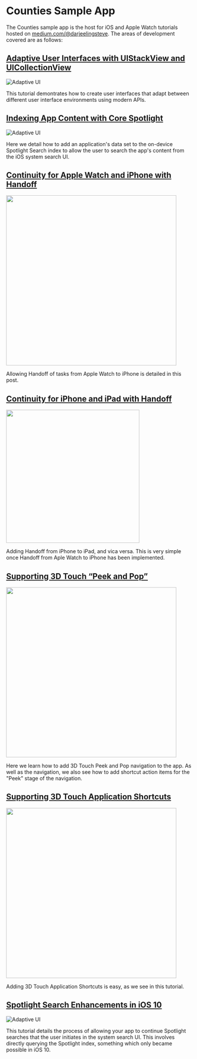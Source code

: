# Counties Sample App

The Counties sample app is the host for iOS and Apple Watch tutorials hosted on [medium.com/@darjeelingsteve](http://medium.com/@darjeelingsteve). The areas of development covered are as follows:

## [Adaptive User Interfaces with UIStackView and UICollectionView](https://medium.com/@darjeelingsteve/adaptive-user-interfaces-with-uistackview-and-uicollectionview-c02d471be872#.7mcndb9ky)
![Adaptive UI](readme_images/adaptivity.gif)

This tutorial demontrates how to create user interfaces that adapt between different user interface environments using modern APIs.

## [Indexing App Content with Core Spotlight](https://medium.com/@darjeelingsteve/indexing-app-content-with-core-spotlight-6e101063678d#.bg6xjbn4s)
![Adaptive UI](readme_images/spotlight_search.gif)

Here we detail how to add an application's data set to the on-device Spotlight Search index to allow the user to search the app's content from the iOS system search UI.

## [Continuity for Apple Watch and iPhone with Handoff](https://medium.com/@darjeelingsteve/continuity-for-apple-watch-and-iphone-with-handoff-6b74e55c15ba#.o4aiwnclb)

<img src="readme_images/iphone_handoff.png" height="460" />

Allowing Handoff of tasks from Apple Watch to iPhone is detailed in this post.

## [Continuity for iPhone and iPad with Handoff](https://medium.com/@darjeelingsteve/continuity-for-iphone-and-ipad-with-handoff-122b1464ce09#.v1tklhne3)

<img src="readme_images/ipad_handoff.png" height="360" />

Adding Handoff from iPhone to iPad, and vica versa. This is very simple once Handoff from Aple Watch to iPhone has been implemented.

## [Supporting 3D Touch “Peek and Pop”](https://medium.com/@darjeelingsteve/supporting-3d-touch-peek-and-pop-ee80d2a4bd69#.gr3qu75sm)

<img src="readme_images/peek_and_pop.png" height="460" />

Here we learn how to add 3D Touch Peek and Pop navigation to the app. As well as the navigation, we also see how to add shortcut action items for the "Peek" stage of the navigation.

## [Supporting 3D Touch Application Shortcuts](https://medium.com/@darjeelingsteve/supporting-3d-touch-application-shortcuts-140ab51b7c82#.iid9i26pj)

<img src="readme_images/3d_touch_shortcuts.png" height="460" />

Adding 3D Touch Application Shortcuts is easy, as we see in this tutorial.

## [Spotlight Search Enhancements in iOS 10](https://medium.com/@darjeelingsteve/spotlight-search-enhancements-in-ios-10-cb1028dc0d00#.6ylk63xzr)

![Adaptive UI](readme_images/spotlight_search_continuation.gif)

This tutorial details the process of allowing your app to continue Spotlight searches that the user initiates in the system search UI. This involves directly querying the Spotlight index, something which only became possible in iOS 10.
